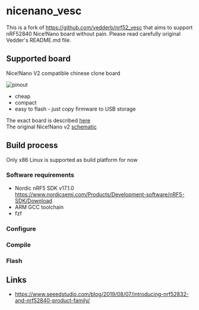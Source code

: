 # nicenano_vesc

This is a fork of https://github.com/vedderb/nrf52_vesc that aims to support nRF52840 Nice!Nano board without pain.
Please read carefully original Vedder's README.md file.

## Supported board

Nice!Nano V2 compatible chinese clone board

![pinout](https://kriscables.com/wp-content/uploads/2023/12/Supermini-nRF52840-Pinout.jpg)

* cheap
* compact
* easy to flash - just copy firmware to USB storage

The exact board is described [here](https://kriscables.com/supermini-nrf52840/)\
The original Nice!Nano v2 [schematic](https://nicekeyboards.com/docs/nice-nano/pinout-schematic)

## Build process

Only x86 Linux is supported as build platform for now

### Software requirements

* Nordic nRF5 SDK v17.1.0
    https://www.nordicsemi.com/Products/Development-software/nRF5-SDK/Download
* ARM GCC toolchain
* fzf

### Configure

### Compile

### Flash

## Links

* https://www.seeedstudio.com/blog/2019/08/07/introducing-nrf52832-and-nrf52840-product-family/
